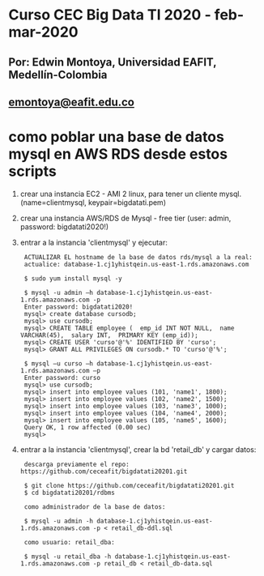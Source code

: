 # Curso CEC Big Data TI 2020 - feb-mar-2020
## Por: Edwin Montoya, Universidad EAFIT, Medellín-Colombia
## emontoya@eafit.edu.co

# como poblar una base de datos mysql en AWS RDS desde estos scripts

1. crear una instancia EC2 - AMI 2 linux, para tener un cliente mysql. (name=clientmysql, keypair=bigdatati.pem)
2. crear una instancia AWS/RDS de Mysql - free tier (user: admin, password: bigdatati2020!)
3. entrar a la instancia 'clientmysql' y ejecutar:


        ACTUALIZAR EL hostname de la base de datos rds/mysql a la real:
        actualice: database-1.cj1yhistqein.us-east-1.rds.amazonaws.com

        $ sudo yum install mysql -y

        $ mysql -u admin –h database-1.cj1yhistqein.us-east-1.rds.amazonaws.com -p
        Enter password: bigdatati2020!
        mysql> create database cursodb;
        mysql> use cursodb;
        mysql> CREATE TABLE employee (  emp_id INT NOT NULL,  name VARCHAR(45),  salary INT,  PRIMARY KEY (emp_id));
        mysql> CREATE USER 'curso'@'%' IDENTIFIED BY 'curso';
        mysql> GRANT ALL PRIVILEGES ON cursodb.* TO 'curso'@'%';

        $ mysql –u curso –h database-1.cj1yhistqein.us-east-1.rds.amazonaws.com –p
        Enter password: curso
        mysql> use cursodb;
        mysql> insert into employee values (101, 'name1', 1800);
        mysql> insert into employee values (102, 'name2', 1500);
        mysql> insert into employee values (103, 'name3', 1000);
        mysql> insert into employee values (104, 'name4', 2000);
        mysql> insert into employee values (105, 'name5', 1600);
        Query OK, 1 row affected (0.00 sec)
        mysql> 

4. entrar a la instancia 'clientmysql', crear la bd 'retail_db' y cargar datos:

        descarga previamente el repo: https://github.com/ceceafit/bigdatati20201.git

        $ git clone https://github.com/ceceafit/bigdatati20201.git
        $ cd bigdatati20201/rdbms

        como administrador de la base de datos:

        $ mysql -u admin -h database-1.cj1yhistqein.us-east-1.rds.amazonaws.com -p < retail_db-ddl.sql

        como usuario: retail_dba:

        $ mysql -u retail_dba -h database-1.cj1yhistqein.us-east-1.rds.amazonaws.com -p retail_db < retail_db-data.sql
